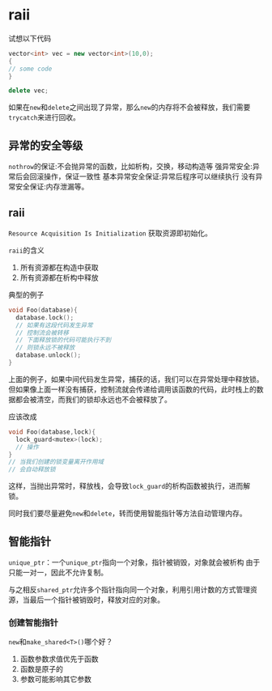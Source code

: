 # raii
试想以下代码
```cpp
vector<int> vec = new vector<int>(10,0);
{
// some code 
}

delete vec;

```
如果在`new`和`delete`之间出现了异常，那么`new`的内存将不会被释放，我们需要`trycatch`来进行回收。


##  异常的安全等级
`nothrow`的保证:不会抛异常的函数，比如析构，交换，移动构造等
强异常安全:异常后会回滚操作，保证一致性
基本异常安全保证:异常后程序可以继续执行
没有异常安全保证:内存泄漏等。


## raii
`Resource Acquisition Is Initialization`
获取资源即初始化。

`raii`的含义
1. 所有资源都在构造中获取
2. 所有资源都在析构中释放


典型的例子
```cpp
void Foo(database){
  database.lock();
  // 如果有这段代码发生异常
  // 控制流会被转移
  // 下面释放锁的代码可能执行不到
  // 则锁永远不被释放
  database.unlock();
}
```
上面的例子，如果中间代码发生异常，捕获的话，我们可以在异常处理中释放锁。但如果像上面一样没有捕获，控制流就会传递给调用该函数的代码，此时栈上的数据都会被清空，而我们的锁却永远也不会被释放了。

应该改成
```cpp
void Foo(database,lock){
  lock_guard<mutex>(lock);
  // 操作
}
// 当我们创建的锁变量离开作用域
// 会自动释放锁
```
这样，当抛出异常时，释放栈，会导致`lock_guard`的析构函数被执行，进而解锁。


同时我们要尽量避免`new`和`delete`，转而使用智能指针等方法自动管理内存。

## 智能指针
`unique_ptr`：一个`unique_ptr`指向一个对象，指针被销毁，对象就会被析构
由于只能一对一，因此不允许复制。

与之相反`shared_ptr`允许多个指针指向同一个对象，利用引用计数的方式管理资源，当最后一个指针被销毁时，释放对应的对象。


### 创建智能指针
`new`和`make_shared<T>()`哪个好？


1. 函数参数求值优先于函数
2. 函数是原子的
3. 参数可能影响其它参数
